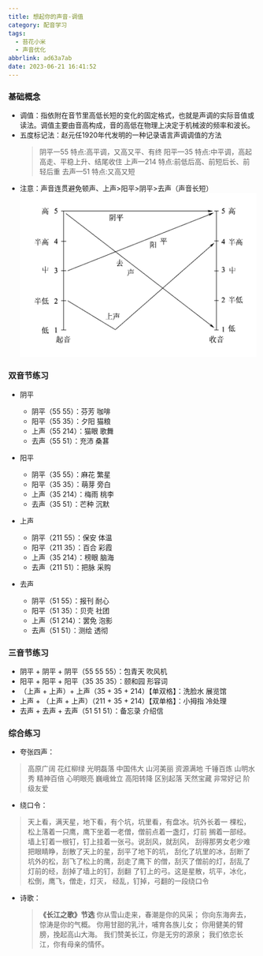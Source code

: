 ```yaml
---
title: 想起你的声音-调值
category: 配音学习
tags:
  - 苔花小米
  - 声音优化
abbrlink: ad63a7ab
date: 2023-06-21 16:41:52
---
```


### 基础概念

- 调值：指依附在音节里高低长短的变化的固定格式，也就是声调的实际音值或读法。调值主要由音高构成，音的高低在物理上决定于机械波的频率和波长。
- 五度标记法：赵元任1920年代发明的一种记录语言声调调值的方法
  > 阴平一55 特点:高平调，又高又平、有终
  > 阳平—35 特点:中平调，高起高走、平稳上升、结尾收住
  > 上声—214 特点:前低后高、前短后长、前轻后重
  > 去声—51 特点:又高又短
- 注意：声音连贯避免顿声、上声>阳平>阴平>去声（声音长短）
![五度标记法](../img/post-img/five-degree-scale.png "五度标记法")

### 双音节练习

- 阴平
  - 阴平（55 55）：芬芳 咖啡
  - 阳平（55 35）：夕阳 猫粮
  - 上声（55 214）：猫眼 歌舞
  - 去声（55 51）：充沛 桑葚

- 阳平
  - 阴平（35 55）：麻花 繁星
  - 阳平（35 35）：萌芽 旁白
  - 上声（35 214）：梅雨 桃李
  - 去声（35 51）：芒种 沉默

- 上声
  - 阴平（211 55）：保安 体温
  - 阳平（211 35）：百合 彩霞
  - 上声（35 214）：榜眼 脑海
  - 去声（211 51）：把脉 采购

- 去声
  - 阴平（51 55）：报刊 耐心
  - 阳平（51 35）：贝壳 社团
  - 上声（51 214）：罢免 泡影
  - 去声（51 51）：测绘 透彻

### 三音节练习

- 阴平 + 阴平 + 阴平（55 55 55）：包青天 吹风机
- 阳平 + 阳平 + 阳平（35 35 35）：颐和园 形容词
- （上声 + 上声）+ 上声（35 + 35 + 214）【单双格】：洗脸水 展览馆
- 上声 + （上声 + 上声）（211 + 35 + 214）【双单格】：小拇指 冷处理
- 去声 + 去声 + 去声（51 51 51）：备忘录 介绍信

### 综合练习

- 夸张四声：

> 高原广阔 花红柳绿 光明磊落 中国伟大
> 山河美丽 资源满地 千锤百炼 山明水秀
> 精神百倍 心明眼亮 巍峨耸立 高阳转降
> 区别起落 天然宝藏 非常好记 阶级友爱

- 绕口令：

> 天上看，满天星，地下看，有个坑，坑里看，有盘冰。坑外长着一
> 棵松，松上落着一只鹰，鹰下坐着一老僧，僧前点着一盏灯，灯前
> 搁着一部经。墙上钉着一根钉，钉上挂着一张弓。说刮风，就刮风，
> 刮得那男女老少难把眼睛睁，刮散了天上的星，刮平了地下的坑，
> 刮化了坑里的冰，刮断了坑外的松，刮飞了松上的鹰，刮走了鹰下
> 的僧，刮灭了僧前的灯，刮乱了灯前的经，刮掉了墙上的钉，刮翻
> 了钉上的弓。这是星散，坑平，冰化，松倒，鹰飞，僧走，灯灭，
> 经乱，钉掉，弓翻的一段绕口令

- 诗歌：
  > **《长江之歌》节选**
  > 你从雪山走来，春潮是你的风采；
  > 你向东海奔去，惊涛是你的气概。
  > 你用甘甜的乳汁，哺育各族儿女；
  > 你用健美的臂膀，挽起高山大海。
  > 我们赞美长江，你是无穷的源泉；
  > 我们依恋长江，你有母亲的情怀。
